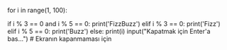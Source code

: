for i in range(1, 100):

  if i % 3 == 0 and i % 5 == 0:
    print('FizzBuzz')
  elif i % 3 == 0:
    print('Fizz')
  elif i % 5 == 0:
    print('Buzz')
  else:
    print(i)
input("Kapatmak için Enter'a bas...")  # Ekranın kapanmaması için
